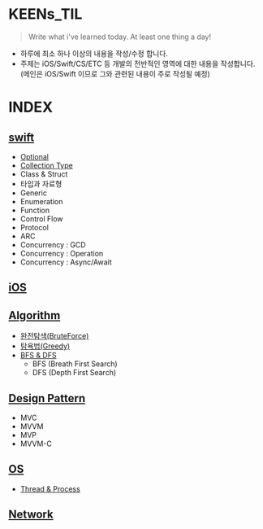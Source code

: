 # KEENs_TIL

> Write what i've learned today. At least one thing a day!
- 하루에 최소 하나 이상의 내용을 작성/수정 합니다.
- 주제는 iOS/Swift/CS/ETC 등 개발의 전반적인 영역에 대한 내용을 작성합니다. (메인은 iOS/Swift 이므로 그와 관련된 내용이 주로 작성될 예정)

# INDEX
## [swift](Swift)
- [Optional](Swift/Optional.md)
- [Collection Type](Swift/Collection_Type.md)
- Class & Struct
- 타입과 자료형
- Generic
- Enumeration
- Function
- Control Flow
- Protocol
- ARC
- Concurrency : GCD
- Concurrency : Operation
- Concurrency : Async/Await


## [iOS](iOS)


## [Algorithm](CS/알고리즘)
- [완전탐색(BruteForce)](CS/알고리즘/완전탐색.md)
- [탐욕법(Greedy)](CS/알고리즘/탐욕법(Greedy).md)
- [BFS  & DFS](CS/알고리즘/DFS&BFS.swift)
  - BFS (Breath First Search)
  - DFS (Depth First Search)


## [Design Pattern](CS/디자인패턴)
- MVC
- MVVM
- MVP
- MVVM-C


## [OS](CS/운영체제)
- [Thread & Process](CS/운영체제/Thread&Process.md)
## [Network](CS/네트워크)
